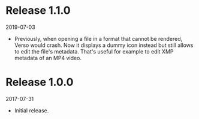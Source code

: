 # Release 1.1.0

2019-07-03

  * Previously, when opening a file in a format that cannot be rendered, Verso
    would crash. Now it displays a dummy icon instead but still allows to edit
    the file's metadata. That's useful for example to edit XMP metadata of an
    MP4 video.

# Release 1.0.0

2017-07-31

  * Initial release.
